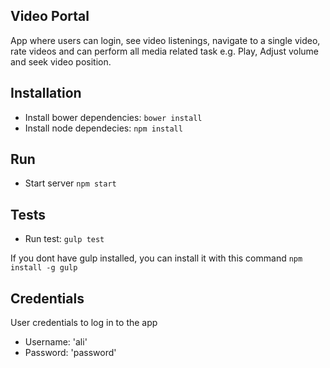## Video Portal

App where users can login, see video listenings, navigate to a single video, rate videos and can perform all media related task e.g. Play, Adjust volume and seek video position.

## Installation

- Install bower dependencies: `bower install`
- Install node dependecies: `npm install`

## Run

- Start server `npm start`

## Tests

- Run test: `gulp test`

If you dont have gulp installed, you can install it with this command `npm install -g gulp`

## Credentials

User credentials to log in to the  app

- Username: 'ali'
- Password: 'password'
